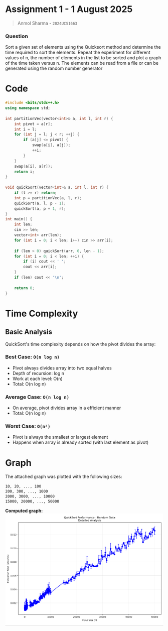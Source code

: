 # Assignment 1 - 1 August 2025
> Anmol Sharma - `2024UCS1663`

### Question
Sort a given set of elements using the Quicksort method and determine the time required to sort the elements. Repeat the experiment for different values of n, the number of elements in the list to be sorted and plot a graph of the time taken versus n. The elements can be read from a file or can be generated using the random number generator

# Code

```cpp
#include <bits/stdc++.h>
using namespace std;

int partitionVec(vector<int>& a, int l, int r) {
    int pivot = a[r];
    int i = l;
    for (int j = l; j < r; ++j) {
        if (a[j] <= pivot) {
            swap(a[i], a[j]);
            ++i;
        }
    }
    swap(a[i], a[r]);
    return i;
}

void quickSort(vector<int>& a, int l, int r) {
    if (l >= r) return;
    int p = partitionVec(a, l, r);
    quickSort(a, l, p - 1);
    quickSort(a, p + 1, r);
}
int main() {
    int len;
    cin >> len;
    vector<int> arr(len);
    for (int i = 0; i < len; i++) cin >> arr[i];

    if (len > 0) quickSort(arr, 0, len - 1);
    for (int i = 0; i < len; ++i) {
        if (i) cout << ' ';
        cout << arr[i];
    }
    if (len) cout << '\n';
    
    return 0;
}
```

# Time Complexity

## Basic Analysis

QuickSort's time complexity depends on how the pivot divides the array:

### Best Case: `O(n log n)`
- Pivot always divides array into two equal halves
- Depth of recursion: log n
- Work at each level: O(n)
- Total: O(n log n)

### Average Case: `O(n log n)`
- On average, pivot divides array in a efficient manner
- Total: O(n log n)

### Worst Case: `O(n²)`
- Pivot is always the smallest or largest element
- Happens when array is already sorted (with last element as pivot)

# Graph

The attached graph was plotted with the following sizes:

```
10, 20, ..., 100
200, 300, ..., 1000
2000, 3000, ..., 10000
15000, 20000, ..., 50000
```


**Computed graph:**
![alt text](image.png)
